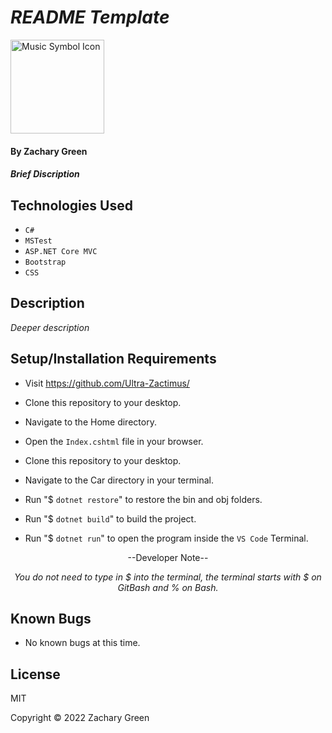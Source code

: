 # _README Template_

<p>
  <img src="./" alt="Music Symbol Icon" width="150">
</p>

#### By Zachary Green

#### _Brief Discription_

## Technologies Used

* `C#`
* `MSTest`
* `ASP.NET Core MVC`
* `Bootstrap`
* `CSS`

## Description

_Deeper description_

## Setup/Installation Requirements

* Visit https://github.com/Ultra-Zactimus/
* Clone this repository to your desktop.
* Navigate to the Home directory.
* Open the `Index.cshtml` file in your browser.

* Clone this repository to your desktop.
* Navigate to the Car directory in your terminal.
* Run "$ `dotnet restore`" to restore the bin and obj folders.
* Run "$ `dotnet build`" to build the project.
* Run "$ `dotnet run`" to open the program inside the `VS Code` Terminal.

<p align="center">--Developer Note--</p> <p align="center"><em>You do not need to type in $ into the terminal, the terminal starts with $ on GitBash and % on Bash.</em></p>

## Known Bugs

* No known bugs at this time.

## License

MIT

Copyright © 2022 Zachary Green